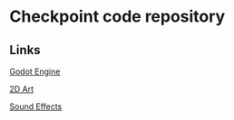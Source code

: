 # Checkpoint code repository

## Links

[Godot Engine](https://godotengine.org/)

[2D Art](https://opengameart.org/content/platformer-art-deluxe)

[Sound Effects](https://opengameart.org/content/512-sound-effects-8-bit-style)
